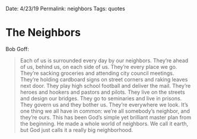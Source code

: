 Date: 4/23/19
Permalink: neighbors
Tags: quotes

# The Neighbors

Bob Goff:

> Each of us is surrounded every day by our neighbors. They’re ahead of us, behind us, on each side of us. They’re every place we go. They’re sacking groceries and attending city council meetings. They’re holding cardboard signs on street corners and raking leaves next door. They play high school football and deliver the mail. They’re heroes and hookers and pastors and pilots. They live on the streets and design our bridges. They go to seminaries and live in prisons. They govern us and they bother us. They’re everywhere we look. It’s one thing we all have in common: we’re all somebody’s neighbor, and they’re ours. This has been God’s simple yet brilliant master plan from the beginning. He made a whole world of neighbors. We call it earth, but God just calls it a really big neighborhood.